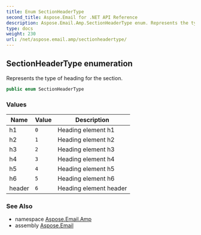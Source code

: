 ```yaml
---
title: Enum SectionHeaderType
second_title: Aspose.Email for .NET API Reference
description: Aspose.Email.Amp.SectionHeaderType enum. Represents the type of heading for the section
type: docs
weight: 230
url: /net/aspose.email.amp/sectionheadertype/
---
```

## SectionHeaderType enumeration

Represents the type of heading for the section.

```csharp
public enum SectionHeaderType
```

### Values

| Name | Value | Description |
| --- | --- | --- |
| h1 | `0` | Heading element h1 |
| h2 | `1` | Heading element h2 |
| h3 | `2` | Heading element h3 |
| h4 | `3` | Heading element h4 |
| h5 | `4` | Heading element h5 |
| h6 | `5` | Heading element h6 |
| header | `6` | Heading element header |

### See Also

* namespace [Aspose.Email.Amp](../../aspose.email.amp/)
* assembly [Aspose.Email](../../)


